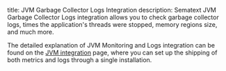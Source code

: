 title: JVM Garbage Collector Logs Integration
description: Sematext JVM Garbage Collector Logs integration allows you to check garbage collector logs, times the application's threads were stopped, memory regions size, and much more.

The detailed explanation of JVM Monitoring and Logs integration can be found on the [JVM integration](/docs/integration/jvm-integration/) page, where you can set up the shipping of both metrics and logs through a single installation.
